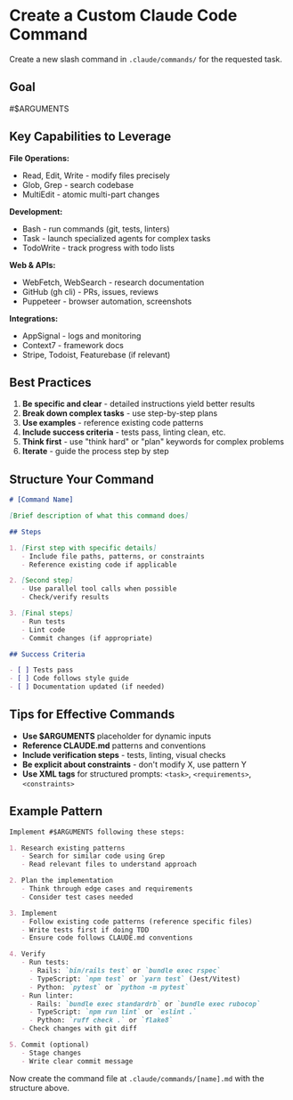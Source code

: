 # Create a Custom Claude Code Command

Create a new slash command in `.claude/commands/` for the requested task.

## Goal

#$ARGUMENTS

## Key Capabilities to Leverage

**File Operations:**
- Read, Edit, Write - modify files precisely
- Glob, Grep - search codebase
- MultiEdit - atomic multi-part changes

**Development:**
- Bash - run commands (git, tests, linters)
- Task - launch specialized agents for complex tasks
- TodoWrite - track progress with todo lists

**Web & APIs:**
- WebFetch, WebSearch - research documentation
- GitHub (gh cli) - PRs, issues, reviews
- Puppeteer - browser automation, screenshots

**Integrations:**
- AppSignal - logs and monitoring
- Context7 - framework docs
- Stripe, Todoist, Featurebase (if relevant)

## Best Practices

1. **Be specific and clear** - detailed instructions yield better results
2. **Break down complex tasks** - use step-by-step plans
3. **Use examples** - reference existing code patterns
4. **Include success criteria** - tests pass, linting clean, etc.
5. **Think first** - use "think hard" or "plan" keywords for complex problems
6. **Iterate** - guide the process step by step

## Structure Your Command

```markdown
# [Command Name]

[Brief description of what this command does]

## Steps

1. [First step with specific details]
   - Include file paths, patterns, or constraints
   - Reference existing code if applicable

2. [Second step]
   - Use parallel tool calls when possible
   - Check/verify results

3. [Final steps]
   - Run tests
   - Lint code
   - Commit changes (if appropriate)

## Success Criteria

- [ ] Tests pass
- [ ] Code follows style guide
- [ ] Documentation updated (if needed)
```

## Tips for Effective Commands

- **Use $ARGUMENTS** placeholder for dynamic inputs
- **Reference CLAUDE.md** patterns and conventions
- **Include verification steps** - tests, linting, visual checks
- **Be explicit about constraints** - don't modify X, use pattern Y
- **Use XML tags** for structured prompts: `<task>`, `<requirements>`, `<constraints>`

## Example Pattern

```markdown
Implement #$ARGUMENTS following these steps:

1. Research existing patterns
   - Search for similar code using Grep
   - Read relevant files to understand approach

2. Plan the implementation
   - Think through edge cases and requirements
   - Consider test cases needed

3. Implement
   - Follow existing code patterns (reference specific files)
   - Write tests first if doing TDD
   - Ensure code follows CLAUDE.md conventions

4. Verify
   - Run tests:
     - Rails: `bin/rails test` or `bundle exec rspec`
     - TypeScript: `npm test` or `yarn test` (Jest/Vitest)
     - Python: `pytest` or `python -m pytest`
   - Run linter:
     - Rails: `bundle exec standardrb` or `bundle exec rubocop`
     - TypeScript: `npm run lint` or `eslint .`
     - Python: `ruff check .` or `flake8`
   - Check changes with git diff

5. Commit (optional)
   - Stage changes
   - Write clear commit message
```

Now create the command file at `.claude/commands/[name].md` with the structure above.
